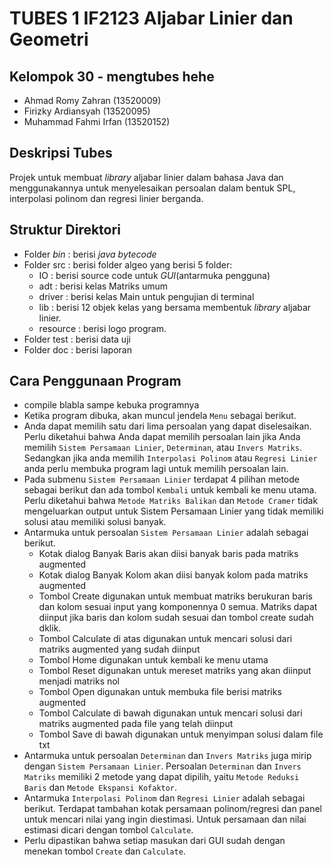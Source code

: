 # TUBES 1 IF2123 Aljabar Linier dan Geometri

## Kelompok 30 - mengtubes hehe
* Ahmad Romy Zahran (13520009)
* Firizky Ardiansyah (13520095)
* Muhammad Fahmi Irfan (13520152)

## Deskripsi Tubes
Projek untuk membuat _library_ aljabar linier dalam bahasa Java dan menggunakannya untuk menyelesaikan persoalan dalam bentuk SPL, interpolasi polinom dan regresi linier berganda.   

## Struktur Direktori
- Folder _bin_ : berisi _java bytecode_
- Folder src : berisi folder algeo yang berisi 5 folder:
  * IO : berisi source code untuk _GUI_(antarmuka pengguna)
  * adt : berisi kelas Matriks umum
  * driver : berisi kelas Main untuk pengujian di terminal
  * lib : berisi 12 objek kelas yang bersama membentuk _library_ aljabar linier.
  * resource : berisi logo program.  
- Folder test : berisi data uji
- Folder doc : berisi laporan

## Cara Penggunaan Program
- compile blabla sampe kebuka programnya
- Ketika program dibuka, akan muncul jendela `Menu` sebagai berikut.
- Anda dapat memilih satu dari lima persoalan yang dapat diselesaikan. Perlu diketahui bahwa Anda dapat memilih persoalan lain jika Anda memilih `Sistem Persamaan Linier`, `Determinan`, atau `Invers Matriks`. Sedangkan jika anda memilih `Interpolasi Polinom` atau `Regresi Linier` anda perlu membuka program lagi untuk memilih persoalan lain.
- Pada submenu `Sistem Persamaan Linier` terdapat 4 pilihan metode sebagai berikut dan ada tombol `Kembali` untuk kembali ke menu utama. Perlu diketahui bahwa `Metode Matriks Balikan` dan `Metode Cramer` tidak mengeluarkan output untuk Sistem Persamaan Linier yang tidak memiliki solusi atau memiliki solusi banyak.
- Antarmuka untuk persoalan `Sistem Persamaan Linier` adalah sebagai berikut.
  * Kotak dialog Banyak Baris akan diisi banyak baris pada matriks augmented
  * Kotak dialog Banyak Kolom akan diisi banyak kolom pada matriks augmented
  * Tombol Create digunakan untuk membuat matriks berukuran baris dan kolom sesuai input yang komponennya 0 semua. Matriks dapat diinput jika baris dan kolom sudah sesuai dan tombol create sudah dklik.
  * Tombol Calculate di atas digunakan untuk mencari solusi dari matriks augmented yang sudah diinput
  * Tombol Home digunakan untuk kembali ke menu utama
  * Tombol Reset digunakan untuk mereset matriks yang akan diinput menjadi matriks nol
  * Tombol Open digunakan untuk membuka file berisi matriks augmented
  * Tombol Calculate di bawah digunakan untuk mencari solusi dari matriks augmented pada file yang telah diinput
  * Tombol Save di bawah digunakan untuk menyimpan solusi dalam file txt
- Antarmuka untuk persoalan `Determinan` dan `Invers Matriks` juga mirip dengan `Sistem Persamaan Linier`. Persoalan `Determinan` dan `Invers Matriks` memiliki 2 metode yang dapat dipilih, yaitu `Metode Reduksi Baris` dan `Metode Ekspansi Kofaktor`.
- Antarmuka `Interpolasi Polinom` dan `Regresi Linier` adalah sebagai berikut. Terdapat tambahan kotak persamaan polinom/regresi dan panel untuk mencari nilai yang ingin diestimasi. Untuk persamaan dan nilai estimasi dicari dengan tombol `Calculate`.
- Perlu dipastikan bahwa setiap masukan dari GUI sudah dengan menekan tombol `Create` dan `Calculate`. 
